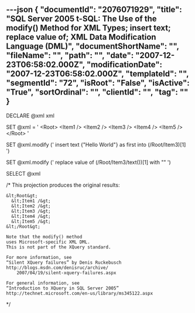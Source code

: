 ---json
{
  "documentId": "2076071929",
  "title": "SQL Server 2005 t-SQL: The Use of the modify() Method for XML Types; insert text; replace value of; XML Data Modification Language (DML)",
  "documentShortName": "",
  "fileName": "",
  "path": "",
  "date": "2007-12-23T06:58:02.000Z",
  "modificationDate": "2007-12-23T06:58:02.000Z",
  "templateId": "",
  "segmentId": "72",
  "isRoot": "False",
  "isActive": "True",
  "sortOrdinal": "",
  "clientId": "",
  "tag": ""
}
---

DECLARE @xml xml

SET @xml =
'
&lt;Root&gt;
    &lt;Item1 /&gt;
    &lt;Item2 /&gt;
    &lt;Item3 /&gt;
    &lt;Item4 /&gt;
    &lt;Item5 /&gt;
&lt;/Root&gt;
'

SET
    @xml.modify
    ('
        insert text {&quot;Hello World&quot;} as first into (/Root/Item3)[1]
    ')

SET
    @xml.modify
    ('
        replace value of (/Root/Item3/text())[1] with &quot;&quot;
    ')

SELECT @xml

/*
    This projection produces the original results:

    &lt;Root&gt;
      &lt;Item1 /&gt;
      &lt;Item2 /&gt;
      &lt;Item3 /&gt;
      &lt;Item4 /&gt;
      &lt;Item5 /&gt;
    &lt;/Root&gt;

    Note that the modify() method
    uses Microsoft-specific XML DML.
    This is not part of the XQuery standard.

    For more information, see
    “Silent XQuery failures” by Denis Ruckebusch
    http://blogs.msdn.com/denisruc/archive/
        2007/04/19/silent-xquery-failures.aspx

    For general information, see
    “Introduction to XQuery in SQL Server 2005”
    http://technet.microsoft.com/en-us/library/ms345122.aspx
*/
